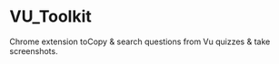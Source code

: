 # VU_Toolkit
Chrome extension toCopy &amp; search questions from Vu quizzes &amp; take screenshots.
